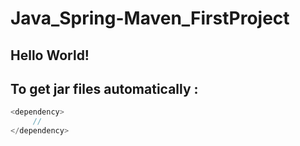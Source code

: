 # Java_Spring-Maven_FirstProject
## Hello World!
## To get jar files automatically : 
```java
<dependency>
     //
</dependency>
```
